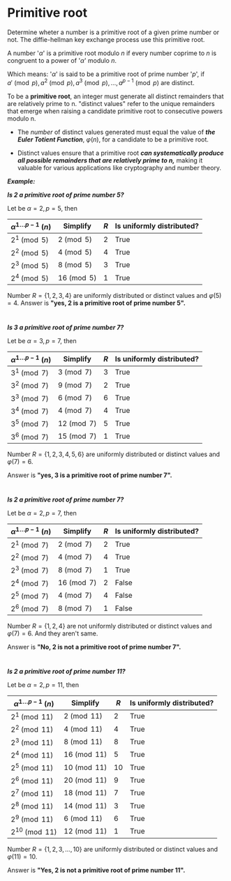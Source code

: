 # Primitive root

Determine wheter a number is a primitive root of a given prime number or not. The diffie-hellman key exchange process use this primitive root. 

A number '$\alpha$' is a primitive root modulo $n$ if every number coprime to $n$ is congruent to a power of '$\alpha$' modulo $n$.

Which means: '$\alpha$' is said to be a primitive root of prime number '$p$', if $a' \pmod{p}, a^2 \pmod{p}, a^3 \pmod{p}, \ldots, a^{p-1} \pmod{p}$ are distinct. 

To be a **primitive root**, an integer must generate all distinct remainders that are relatively prime to n. "distinct values" refer to the unique remainders that emerge when raising a candidate primitive root to consecutive powers modulo n. 

- The *number* of distinct values generated must equal the value of ***the Euler Totient Function***, $\varphi(n)$, for a candidate to be a primitive root.

- Distinct values ensure that a primitive root ***can systematically produce all possible remainders that are relatively prime to n,*** making it valuable for various applications like cryptography and number theory.



***Example:***

***Is $2$ a primitive root of prime number $5$?***

Let be $\alpha = 2, p = 5$, then

|$\alpha^{1 \ldots p-1} \pod{n}$|Simplify|$R$|Is uniformly distributed?|
|---|---|---|---|
|$2^{1} \pmod{5}$|$2 \pmod{5}$| 2 | True| 
|$2^{2} \pmod{5}$|$4 \pmod{5}$| 4 | True|
|$2^{3} \pmod{5}$|$8 \pmod{5}$| 3 | True|
|$2^{4} \pmod{5}$|$16 \pmod{5}$| 1 | True|

Number $R = \{1,2,3,4\}$ are uniformly distributed or distinct values and $\varphi(5) = 4$. Answer is **"yes, 2 is a primitive root of prime number 5".**

#
***Is $3$ a primitive root of prime number $7$?***

Let be $\alpha = 3, p = 7$, then

|$\alpha^{1 \ldots p-1} \pod{n}$|Simplify|$R$|Is uniformly distributed?|
|---|---|---|---|
|$3^{1} \pmod{7}$|$3 \pmod{7}$| 3 | True| 
|$3^{2} \pmod{7}$|$9 \pmod{7}$| 2 | True|
|$3^{3} \pmod{7}$|$6 \pmod{7}$| 6 | True|
|$3^{4} \pmod{7}$|$4 \pmod{7}$| 4 | True|
|$3^{5} \pmod{7}$|$12 \pmod{7}$| 5 | True|
|$3^{6} \pmod{7}$|$15 \pmod{7}$| 1 | True|


Number $R = \{1,2,3,4,5,6\}$ are uniformly distributed or distinct values and $\varphi(7) = 6$. 

Answer is **"yes, 3 is a primitive root of prime number 7".**
#

***Is $2$ a primitive root of prime number $7$?***

Let be $\alpha = 2, p = 7$, then

|$\alpha^{1 \ldots p-1} \pod{n}$|Simplify|$R$|Is uniformly distributed?|
|---|---|---|---|
|$2^{1} \pmod{7}$|$2 \pmod{7}$| 2 | True| 
|$2^{2} \pmod{7}$|$4 \pmod{7}$| 4 | True|
|$2^{3} \pmod{7}$|$8 \pmod{7}$| 1 | True|
|$2^{4} \pmod{7}$|$16 \pmod{7}$| 2 | False|
|$2^{5} \pmod{7}$|$4 \pmod{7}$| 4 | False|
|$2^{6} \pmod{7}$|$8 \pmod{7}$| 1 | False|


Number $R = \{1,2,4\}$ are not uniformly distributed or distinct values and $\varphi(7) = 6$. And they aren't same.

Answer is **"No, 2 is not a primitive root of prime number 7".**
#
***Is $2$ a primitive root of prime number $11$?***

Let be $\alpha = 2, p = 11$, then

|$\alpha^{1 \ldots p-1} \pod{n}$|Simplify|$R$|Is uniformly distributed?|
|---|---|---|---|
|$2^{1} \pmod{11}$|$2 \pmod{11}$| 2 | True| 
|$2^{2} \pmod{11}$|$4 \pmod{11}$| 4 | True| 
|$2^{3} \pmod{11}$|$8 \pmod{11}$| 8 | True| 
|$2^{4} \pmod{11}$|$16 \pmod{11}$| 5 | True| 
|$2^{5} \pmod{11}$|$10 \pmod{11}$| 10 | True| 
|$2^{6} \pmod{11}$|$20 \pmod{11}$| 9 | True| 
|$2^{7} \pmod{11}$|$18 \pmod{11}$| 7 | True| 
|$2^{8} \pmod{11}$|$14 \pmod{11}$| 3 | True| 
|$2^{9} \pmod{11}$|$6 \pmod{11}$| 6 | True| 
|$2^{10} \pmod{11}$|$12 \pmod{11}$| 1 | True| 

Number $R = \{1,2,3,\ldots,10\}$ are uniformly distributed or distinct values and $\varphi(11) = 10$.

Answer is **"Yes, 2 is not a primitive root of prime number 11".**